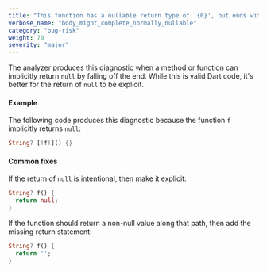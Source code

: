```yaml
---
title: "This function has a nullable return type of '{0}', but ends without returning a value"
verbose_name: "body_might_complete_normally_nullable"
category: "bug-risk"
weight: 70
severity: "major"
---
```

The analyzer produces this diagnostic when a method or function can
implicitly return `null` by falling off the end. While this is valid Dart
code, it's better for the return of `null` to be explicit.

#### Example

The following code produces this diagnostic because the function `f`
implicitly returns `null`:

```dart
String? [!f!]() {}
```

#### Common fixes

If the return of `null` is intentional, then make it explicit:

```dart
String? f() {
  return null;
}
```

If the function should return a non-null value along that path, then add
the missing return statement:

```dart
String? f() {
  return '';
}
```
